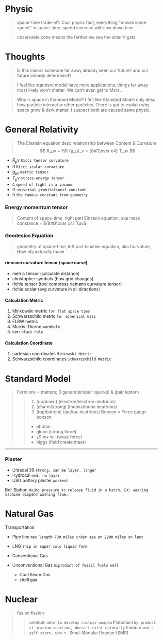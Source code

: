 
# Physic
> space-time trade-off: Cool physic fact, everything "moves same speed" in space-time, speed increase will slow down time

> observable cone means the farther we see the older it gets

# Thoughts
> Is this means someone far away already seen our future? and our future already determined?

> I feel like standard model have more applications, things far away most likely won't matter. We can't even get to Mars..

> Why is space in Standard Model? I felt like Standard Model only desc how particle interact w other particles. There is got to explain why space grow & dark matter. I suspect both are  caused same physic.
# General Relativity

> The Einstein equation desc relationship between Content & Curvature
$$
R_μν − ½R  {g_μ}_ν = {8πG\over c4} T_μν
$$

- $R_μν$ `Ricci tensor curvature`
- R `Ricci scalar curvature`
- ${g_μ}_ν$ `metric tensor`
- $T_μν$ `stress-energy tensor`
- c `speed of light in a vacuum`
- G `universal gravitational constant`
- π `the famous constant from geometry`

### Energy momentum tensor
> Content of space-time, right part Einstein equation, aka mass
    constance = ${8πG\over c4} Tμν$

### Geodesics Equation 
> geometry of space-time, left part Einstein equation, aka Curvature, How obj naturally move

#### riemann curvature tensor (space curve)
  - metric tensor (calculate distance)
  - christopher symbols (how grid changes)
  - richie tensor (tool compress riemann curvature tensor)
  - richie scalar (avg curvature in all directions)


#### Calculation Metric
1. Minkowski metric `for flat space time`
2. Schwarzschild metric `for spherical mass`
3. FLRW metric
4. Morris-Thorne `wormhole`
5. kerr `black hole`

#### Calculation Coordinate
1. cartesian coordinates `Minkowski Metric`
2. Schwarzschild coordinates `Schwarzschild Metric`


# Standard Model

> Fermions = matters; 3 generation(pair quarks) & (pair lepton)
>>  1. (up/down) (electron/electron neutrinos)
>>  2. (charm/strang) (muons/muon neutrinos)
>>  3. (top/bottom) (tau/tau neutrinos)
> Bonson = Force
>>  gauge bonson
>>  - photon
>>  - gluon (strong force)
>>  - z0 w+ w- (weak force)
>>  - higgs (field create mass)

<hr />

### Plaster
- Ultracal 30 `strong, can be layer, longer`
- Hydrocal `med, no layer`
- USG pottery plaster `weakest`

Bell Siphon `Using pressure to release fluid in a batch; EX: washing machine dispend washing flue;`

# Natural Gas
Transportation
- Pipe line `max length 700 miles under sea or 2200 miles on land`
- LNG `ship in super cold liquid form`

- Conventional Gas
- Unconventional Gas `biproduct of fossil fuels well`
  - Coal Seam Gas
  - shell gas

# Nuclear
> fusion
> fission
> > uranium `able to develop nuclear weapon`
> > Plutonium `by product of uranium reaction, doesn't exist naturally`
> > thorium `won't self start, won't `
>> Small Modular Reactor (SMR)